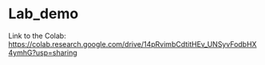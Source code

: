 # Lab_demo


Link to the Colab: https://colab.research.google.com/drive/14pRvimbCdtitHEv_UNSyvFodbHX4ymhG?usp=sharing
